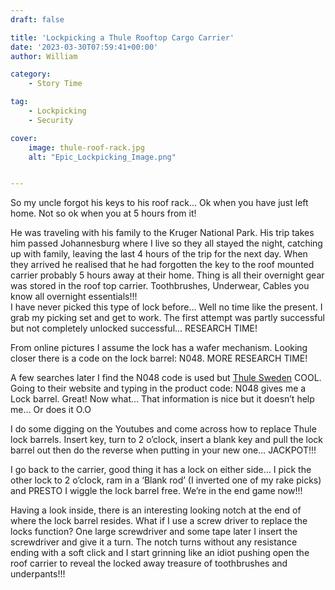 ```yaml
---
draft: false

title: 'Lockpicking a Thule Rooftop Cargo Carrier'
date: '2023-03-30T07:59:41+00:00'
author: William

category:
    - Story Time

tag:
    - Lockpicking
    - Security

cover:
    image: thule-roof-rack.jpg
    alt: "Epic_Lockpicking_Image.png"


---
```

So my uncle forgot his keys to his roof rack… Ok when you have just left home. Not so ok when you at 5 hours from it!

He was traveling with his family to the Kruger National Park. His trip takes him passed Johannesburg where I live so they all stayed the night, catching up with family, leaving the last 4 hours of the trip for the next day. When they arrived he realised that he had forgotten the key to the roof mounted carrier probably 5 hours away at their home. Thing is all their overnight gear was stored in the roof top carrier. Toothbrushes, Underwear, Cables you know all overnight essentials!!!  
I have never picked this type of lock before… Well no time like the present. I grab my picking set and get to work. The first attempt was partly successful but not completely unlocked successful… RESEARCH TIME!

From online pictures I assume the lock has a wafer mechanism. Looking closer there is a code on the lock barrel: N048. MORE RESEARCH TIME!

A few searches later I find the N048 code is used but [Thule Sweden](https://www.thule.com/en-us/) COOL. Going to their website and typing in the product code: N048 gives me a Lock barrel. Great! Now what… That information is nice but it doesn’t help me… Or does it O.O

I do some digging on the Youtubes and come across how to replace Thule lock barrels. Insert key, turn to 2 o’clock, insert a blank key and pull the lock barrel out then do the reverse when putting in your new one… JACKPOT!!!

I go back to the carrier, good thing it has a lock on either side… I pick the other lock to 2 o’clock, ram in a ‘Blank rod’ (I inverted one of my rake picks) and PRESTO I wiggle the lock barrel free. We’re in the end game now!!!

Having a look inside, there is an interesting looking notch at the end of where the lock barrel resides. What if I use a screw driver to replace the locks function? One large screwdriver and some tape later I insert the screwdriver and give it a turn. The notch turns without any resistance ending with a soft click and I start grinning like an idiot pushing open the roof carrier to reveal the locked away treasure of toothbrushes and underpants!!!